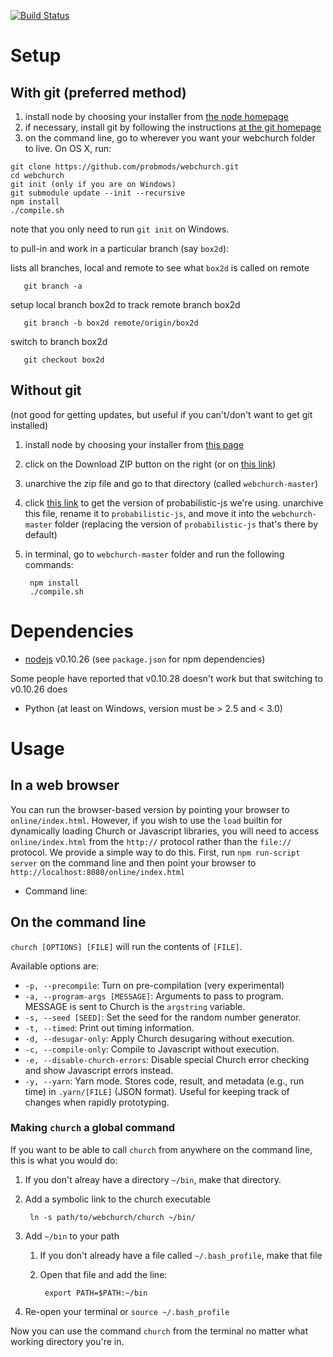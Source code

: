 [![Build Status](https://travis-ci.org/probmods/webchurch.png?branch=master)](https://travis-ci.org/probmods/webchurch)

# Setup

## With git (preferred method)

1. install node by choosing your installer from [the node homepage](http://nodejs.org/download/)
2. if necessary, install git by following the instructions [at the git homepage](http://git-scm.com/downloads)
3. on the command line, go to wherever you want your webchurch folder to live. On OS X, run:

~~~~
git clone https://github.com/probmods/webchurch.git
cd webchurch
git init (only if you are on Windows)
git submodule update --init --recursive
npm install
./compile.sh
~~~~

note that you only need to run `git init` on Windows.

to pull-in and work in a particular branch (say `box2d`):

lists all branches, local and remote to see what `box2d` is called on remote

	   git branch -a

setup local branch box2d to track remote branch box2d

	   git branch -b box2d remote/origin/box2d

switch to branch box2d

	   git checkout box2d

## Without git

(not good for getting updates, but useful if you can't/don't want to get git installed)

1. install node by choosing your installer from [this page](http://nodejs.org/download/)
2. click on the Download ZIP button on the right (or on [this link](https://github.com/probmods/webchurch/archive/master.zip))
3. unarchive the zip file and go to that directory (called `webchurch-master`)
4. click [this link](https://github.com/dritchie/probabilistic-js/archive/15641a6e5d1e4d070767333521cc98eb8ec752ce.zip) to get the version of probabilistic-js we're using. unarchive this file, rename it to `probabilistic-js`, and move it into the `webchurch-master` folder (replacing the version of `probabilistic-js` that's there by default)
5. in terminal, go to `webchurch-master` folder and run the following commands:

		npm install
		./compile.sh

# Dependencies
- [nodejs](http://nodejs.org/download/) v0.10.26 (see `package.json` for npm dependencies)

Some people have reported that v0.10.28 doesn't work but that switching to v0.10.26 does

- Python (at least on Windows, version must be > 2.5 and < 3.0)


# Usage

## In a web browser
You can run the browser-based version by pointing your browser to `online/index.html`. However, if you wish to use the `load` builtin for dynamically loading Church or Javascript libraries, you will need to access `online/index.html` from the `http://` protocol rather than the `file://` protocol. We provide a simple way to do this. First, run `npm run-script server` on the command line and then point your browser to `http://localhost:8080/online/index.html`


- Command line: 

## On the command line
`church [OPTIONS] [FILE]` will run the contents of `[FILE]`.

Available options are:

- `-p, --precompile`: Turn on pre-compilation (very experimental)
- `-a, --program-args [MESSAGE]`: Arguments to pass to program. MESSAGE is sent to Church is the `argstring` variable.
- `-s, --seed [SEED]`: Set the seed for the random number generator.
- `-t, --timed`: Print out timing information.
- `-d, --desugar-only`: Apply Church desugaring without execution.
- `-c, --compile-only`: Compile to Javascript without execution.
- `-e, --disable-church-errors`: Disable special Church error checking and show Javascript errors instead.
- `-y, --yarn`: Yarn mode. Stores code, result, and metadata (e.g., run time) in `.yarn/[FILE]` (JSON format). Useful for keeping track of changes when rapidly prototyping.

### Making `church` a global command

If you want to be able to call `church` from anywhere on the command line, this is what you would do:

1. If you don't alreay have a directory `~/bin`, make that directory.
2. Add a symbolic link to the church executable

		ln -s path/to/webchurch/church ~/bin/
		
3. Add `~/bin` to your path
	1. If you don't already have a file called `~/.bash_profile`, make that file
	2. Open that file and add the line:

			export PATH=$PATH:~/bin

4. Re-open your terminal or `source ~/.bash_profile`

Now you can use the command `church` from the terminal no matter what working directory you're in.

